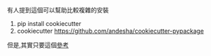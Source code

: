 有人提到這個可以幫助比較複雜的安裝
1. pip install cookiecutter
1. cookiecutter https://github.com/andesha/cookiecutter-pypackage

但是,其實只要這個[參考](./How%20to%20Create%20and%20Publish%20Your%20Own%20Python%20Package.html)